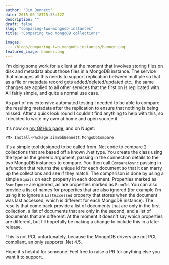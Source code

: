 ```yaml
---
author: "Jim Bennett"
date: 2015-06-18T15:55:12Z
description: ""
draft: false
slug: "comparing-two-mongodb-instances"
title: "Comparing two mongoDB collections"

images:
  - /blogs/comparing-two-mongodb-instances/banner.png
featured_image: banner.png
---
```



I'm doing some work for a client at the moment that involves storing files on disk and metadata about those files in a MongoDB instance.  The service that manages all this needs to support replication between multiple so that as a file or metadata record gets added/deleted/updated etc., the same changes are applied to all other services that the first on is replicated with.
All fairly simple, and quite a normal use case.

As part of my extensive automated testing I needed to be able to compare the resulting metadata after the replication to ensure that nothing is being missed.  After a quick look round I couldn't find anything to help with this, so I decided to write my own at home and open source it.

It's now on [my GitHub page](https://github.com/jimbobbennett/MongoDBCompare), and on Nuget:
```
PM> Install-Package JimBobBennett.MongoDbCompare
```

It's a simple tool designed to be called from .Net code to compare 2 collections that are based off a known .Net type.  You create the class using the type as the generic argument, passing in the connection details to the two MongoDB instances to compare.  You then call `CompareAsync` passing in a function that returns the unique id for each document so that it can marry up the collections and see if they match.
The comparison is done by using a simple `Equals` on each property in each document.  Properties marked as `BsonIgnore` are ignored, as are properties marked as `BsonId`.  You can also provide a list of names for properties that are also ignored (for example I'm using it to ignore a `LastAccessed` property that stores when the document was last accessed, which is different for each MongoDB instance).
The results that come back provide a list of documents that are only in the first collection, a list of documents that are only in the second, and a list of documents that are different.  At the moment it doesn't say which properties are different, but I'll hopefully be making a change to include this in a later release.

This is not PCL unfortunately, because the MongoDB drivers are not PCL compliant, an only supports .Net 4.5.

Hope it's helpful for someone.  Feel free to raise a PR for anything else you want it to support.


